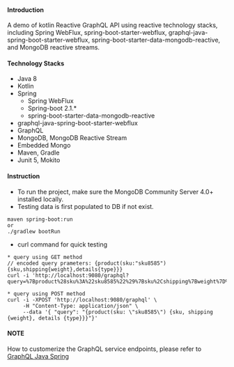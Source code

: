  
#### Introduction
A demo of kotlin Reactive GraphQL API using reactive technology stacks, including Spring WebFlux, spring-boot-starter-webflux, graphql-java-spring-boot-starter-webflux, spring-boot-starter-data-mongodb-reactive, and MongoDB reactive streams.
 
#### Technology Stacks
* Java 8
* Kotlin
* Spring 
  * Spring WebFlux
  * Spring-boot 2.1.*
  * spring-boot-starter-data-mongodb-reactive
* graphql-java-spring-boot-starter-webflux
* GraphQL
* MongoDB, MongoDB Reactive Stream
* Embedded Mongo
* Maven, Gradle
* Junit 5, Mokito
#### Instruction
* To run the project, make sure the MongoDB Community Server 4.0+ installed locally.
* Testing data is first populated to DB if not exist.
```
maven spring-boot:run
or
./gradlew bootRun
```
* curl command for quick testing
```
* query using GET method
// encoded query prameters: {product(sku:"sku8585"){sku,shipping{weight},details{type}}}
curl -i 'http://localhost:9080/graphql?query=%7Bproduct%28sku%3A%22sku8585%22%29%7Bsku%2Cshipping%7Bweight%7D%2Cdetails%7Btype%7D%7D%7D'

* query using POST method
curl -i -XPOST 'http://localhost:9080/graphql' \
     -H "Content-Type: application/json" \
     --data '{ "query": "{product(sku: \"sku8585\") {sku, shipping {weight}, details {type}}}"}'

```
#### NOTE
How to customerize the GraphQL service endpoints, please refer to [GraphQL Java Spring](https://github.com/graphql-java/graphql-java-spring)
